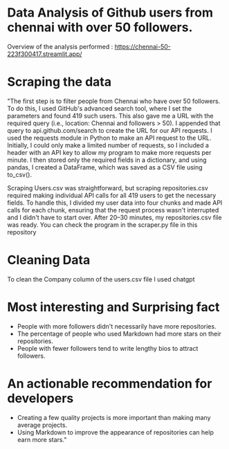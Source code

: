 # Data Analysis of Github users from chennai with over 50 followers.
Overview of the analysis performed : https://chennai-50-223f300417.streamlit.app/
# Scraping the data
"The first step is to filter people from Chennai who have over 50 followers. To do this, I used GitHub's advanced search tool, where I set the parameters and found 419 such users. This also gave me a URL with the required query (i.e., location: Chennai and followers > 50). I appended that query to api.github.com/search to create the URL for our API requests. I used the requests module in Python to make an API request to the URL. Initially, I could only make a limited number of requests, so I included a header with an API key to allow my program to make more requests per minute. I then stored only the required fields in a dictionary, and using pandas, I created a DataFrame, which was saved as a CSV file using to_csv().

Scraping Users.csv was straightforward, but scraping repositories.csv required making individual API calls for all 419 users to get the necessary fields. To handle this, I divided my user data into four chunks and made API calls for each chunk, ensuring that the request process wasn't interrupted and I didn't have to start over. After 20–30 minutes, my repositories.csv file was ready. You can check the program in the scraper.py file in this repository
# Cleaning Data
To clean the Company column of the users.csv file I used chatgpt 
# Most interesting and Surprising fact
* People with more followers didn't necessarily have more repositories.
* The percentage of people who used Markdown had more stars on their repositories.
* People with fewer followers tend to write lengthy bios to attract followers.
# An actionable recommendation for developers 
* Creating a few quality projects is more important than making many average projects.
* Using Markdown to improve the appearance of repositories can help earn more stars."

